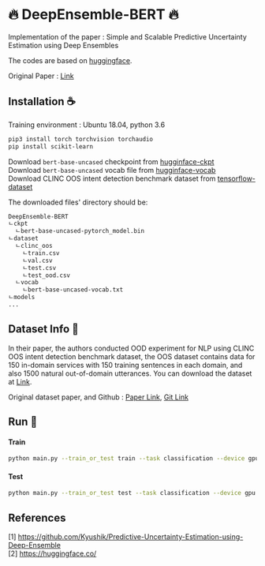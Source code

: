 # :fire: DeepEnsemble-BERT :fire:
Implementation of the paper : Simple and Scalable Predictive Uncertainty Estimation using Deep Ensembles 

The codes are based on [huggingface](https://huggingface.co/).

Original Paper : [Link](https://papers.nips.cc/paper/2017/file/9ef2ed4b7fd2c810847ffa5fa85bce38-Paper.pdf)

## Installation :coffee:

Training environment : Ubuntu 18.04, python 3.6
```bash
pip3 install torch torchvision torchaudio
pip install scikit-learn
```

Download `bert-base-uncased` checkpoint from [hugginface-ckpt](https://s3.amazonaws.com/models.huggingface.co/bert/bert-base-uncased-pytorch_model.bin)  
Download `bert-base-uncased` vocab file from [hugginface-vocab](https://huggingface.co/bert-base-uncased/resolve/main/vocab.txt)  
Download CLINC OOS intent detection benchmark dataset from [tensorflow-dataset](https://github.com/jereliu/datasets/raw/master/clinc_oos.zip)

The downloaded files' directory should be:

```bash
DeepEnsemble-BERT
ㄴckpt
  ㄴbert-base-uncased-pytorch_model.bin
ㄴdataset
  ㄴclinc_oos
    ㄴtrain.csv
    ㄴval.csv
    ㄴtest.csv
    ㄴtest_ood.csv
  ㄴvocab
    ㄴbert-base-uncased-vocab.txt
ㄴmodels
...
```


## Dataset Info :book:

In their paper, the authors conducted OOD experiment for NLP using CLINC OOS intent detection benchmark dataset, the OOS dataset contains data for 150 in-domain services with 150 training
sentences in each domain, and also 1500 natural out-of-domain utterances.
You can download the dataset at [Link](https://github.com/jereliu/datasets/raw/master/clinc_oos.zip).

Original dataset paper, and Github : [Paper Link](https://aclanthology.org/D19-1131/), [Git Link](https://github.com/clinc/oos-eval)

## Run :star2:

#### Train
```bash
python main.py --train_or_test train --task classification --device gpu --gpu 0
```

#### Test

```bash
python main.py --train_or_test test --task classification --device gpu --gpu 0
```


## References

[1] https://github.com/Kyushik/Predictive-Uncertainty-Estimation-using-Deep-Ensemble  
[2] https://huggingface.co/  
